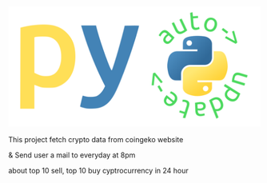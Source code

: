 
![Python logo](https://github.com/Zeetwo/Python-data-auto-update-project/blob/main/pyautoupdate_logo.svg)

This project fetch crypto data from coingeko website

& Send user a mail to everyday at 8pm

about top 10 sell, top 10 buy cyptrocurrency in 24 hour
